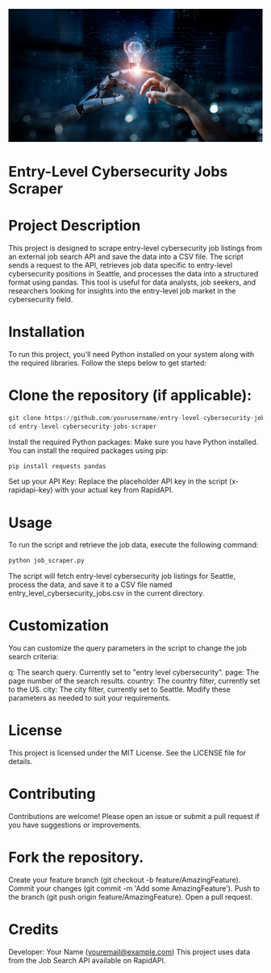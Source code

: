 ![Artificial_Intelligence](Artificial_Intelligence.jpg)
# Entry-Level Cybersecurity Jobs Scraper
# Project Description
This project is designed to scrape entry-level cybersecurity job listings from an external job search API and save the data into a CSV file. The script sends a request to the API, retrieves job data specific to entry-level cybersecurity positions in Seattle, and processes the data into a structured format using pandas. This tool is useful for data analysts, job seekers, and researchers looking for insights into the entry-level job market in the cybersecurity field.

# Installation
To run this project, you'll need Python installed on your system along with the required libraries. Follow the steps below to get started:

# Clone the repository (if applicable):

<!-- python code block -->
```python
git clone https://github.com/yourusername/entry-level-cybersecurity-jobs-scraper.git
cd entry-level-cybersecurity-jobs-scraper
```

Install the required Python packages: Make sure you have Python installed. You can install the required packages using pip:

<!-- python code block -->
```python
pip install requests pandas
```
Set up your API Key: Replace the placeholder API key in the script (x-rapidapi-key) with your actual key from RapidAPI.

# Usage
To run the script and retrieve the job data, execute the following command:

<!-- python code block -->
```python
python job_scraper.py
```
The script will fetch entry-level cybersecurity job listings for Seattle, process the data, and save it to a CSV file named entry_level_cybersecurity_jobs.csv in the current directory.

# Customization
You can customize the query parameters in the script to change the job search criteria:

q: The search query. Currently set to "entry level cybersecurity".
page: The page number of the search results.
country: The country filter, currently set to the US.
city: The city filter, currently set to Seattle.
Modify these parameters as needed to suit your requirements.

# License
This project is licensed under the MIT License. See the LICENSE file for details.

# Contributing
Contributions are welcome! Please open an issue or submit a pull request if you have suggestions or improvements.

# Fork the repository.
Create your feature branch (git checkout -b feature/AmazingFeature).
Commit your changes (git commit -m 'Add some AmazingFeature').
Push to the branch (git push origin feature/AmazingFeature).
Open a pull request.
# Credits
Developer: Your Name (youremail@example.com)
This project uses data from the Job Search API available on RapidAPI.
